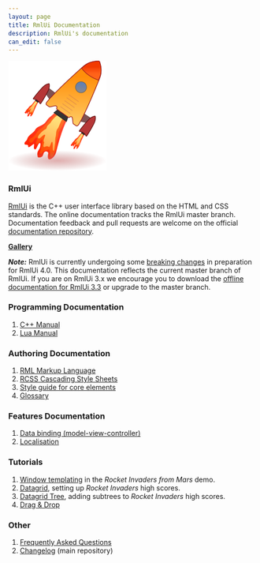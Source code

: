 ```yaml
---
layout: page
title: RmlUi Documentation
description: RmlUi's documentation
can_edit: false
---
```


![rmlui-logo](assets/rmlui.png)

### RmlUi

[RmlUi]({{page.lib_site}}) is the C++ user interface library based on the HTML and CSS standards. The online documentation tracks the RmlUi master branch. Documentation feedback and pull requests are welcome on the official [documentation repository]({{site.repository_url}}).

**[Gallery](pages/gallery.html)**

***Note:*** RmlUi is currently undergoing some [breaking changes](https://github.com/mikke89/RmlUi/blob/master/changelog.md#rmlui-40-wip) in preparation for RmlUi 4.0. This documentation reflects the current master branch of RmlUi. If you are on RmlUi 3.x we encourage you to download the [offline documentation for RmlUi 3.3](https://github.com/mikke89/RmlUiDoc/releases/tag/3.3) or upgrade to the master branch.

### Programming Documentation

1. [C++ Manual](pages/cpp_manual.html)
2. [Lua Manual](pages/lua_manual.html)

### Authoring Documentation 

1. [RML Markup Language](pages/rml.html)
2. [RCSS Cascading Style Sheets](pages/rcss.html)
3. [Style guide for core elements](pages/style_guide.html) 
4. [Glossary](pages/glossary.html) 

### Features Documentation

1. [Data binding (model-view-controller)](pages/data_bindings.html)
2. [Localisation](pages/localisation.html)

### Tutorials

1. [Window templating](pages/tutorials/window_template.html) in the _Rocket Invaders from Mars_ demo.
2. [Datagrid](pages/tutorials/datagrid.html), setting up _Rocket Invaders_ high scores.
3. [Datagrid Tree](pages/tutorials/datagrid_tree.html), adding subtrees to _Rocket Invaders_ high scores.
4. [Drag & Drop](pages/tutorials/dragging.html)

### Other

1. [Frequently Asked Questions](pages/faq.html)
2. [Changelog](https://github.com/mikke89/RmlUi/blob/master/changelog.md) (main repository)
